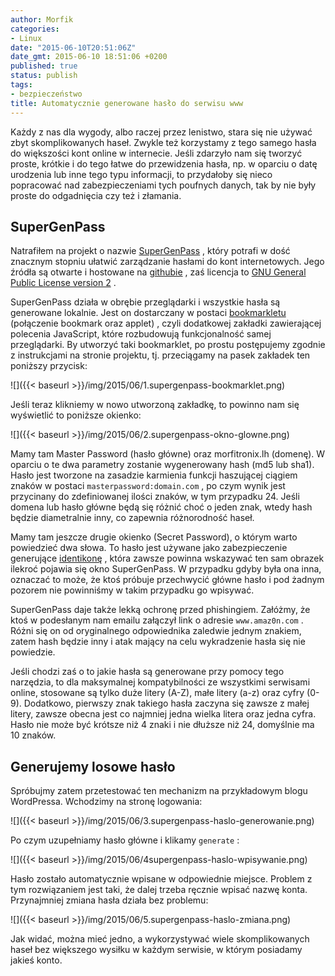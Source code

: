 ```yaml
---
author: Morfik
categories:
- Linux
date: "2015-06-10T20:51:06Z"
date_gmt: 2015-06-10 18:51:06 +0200
published: true
status: publish
tags:
- bezpieczeństwo
title: Automatycznie generowane hasło do serwisu www
---
```


Każdy z nas dla wygody, albo raczej przez lenistwo, stara się nie używać zbyt skomplikowanych haseł.
Zwykle też korzystamy z tego samego hasła do większości kont online w internecie. Jeśli zdarzyło nam
się tworzyć proste, krótkie i do tego łatwe do przewidzenia hasła, np. w oparciu o datę urodzenia
lub inne tego typu informacji, to przydałoby się nieco popracować nad zabezpieczeniami tych poufnych
danych, tak by nie były proste do odgadnięcia czy też i złamania.

<!--more-->
## SuperGenPass

Natrafiłem na projekt o nazwie [SuperGenPass](https://chriszarate.github.io/supergenpass/) , który
potrafi w dość znacznym stopniu ułatwić zarządzanie hasłami do kont internetowych. Jego źródła są
otwarte i hostowane na [githubie](https://github.com/chriszarate/supergenpass/) , zaś licencja to
[GNU General Public License version 2](http://www.gnu.org/licenses/gpl-2.0.html) .

SuperGenPass działa w obrębie przeglądarki i wszystkie hasła są generowane lokalnie. Jest on
dostarczany w postaci [bookmarkletu](https://en.wikipedia.org/wiki/Bookmarklet) (połączenie bookmark
oraz applet) , czyli dodatkowej zakładki zawierającej polecenia JavaScript, które rozbudowują
funkcjonalność samej przeglądarki. By utworzyć taki bookmarklet, po prostu postępujemy zgodnie z
instrukcjami na stronie projektu, tj. przeciągamy na pasek zakładek ten poniższy przycisk:

![]({{< baseurl >}}/img/2015/06/1.supergenpass-bookmarklet.png)

Jeśli teraz klikniemy w nowo utworzoną zakładkę, to powinno nam się wyświetlić to poniższe okienko:

![]({{< baseurl >}}/img/2015/06/2.supergenpass-okno-glowne.png)

Mamy tam Master Password (hasło główne) oraz morfitronix.lh (domenę). W oparciu o te dwa parametry
zostanie wygenerowany hash (md5 lub sha1). Hasło jest tworzone na zasadzie karmienia funkcji
haszującej ciągiem znaków w postaci `masterpassword:domain.com` , po czym wynik jest przycinany do
zdefiniowanej ilości znaków, w tym przypadku 24. Jeśli domena lub hasło główne będą się różnić choć
o jeden znak, wtedy hash będzie diametralnie inny, co zapewnia różnorodność haseł.

Mamy tam jeszcze drugie okienko (Secret Password), o którym warto powiedzieć dwa słowa. To hasło
jest używane jako zabezpieczenie generujące [identikonę](https://en.wikipedia.org/wiki/Identicon) ,
która zawsze powinna wskazywać ten sam obrazek ilekroć pojawia się okno SuperGenPass. W przypadku
gdyby była ona inna, oznaczać to może, że ktoś próbuje przechwycić główne hasło i pod żadnym pozorem
nie powinniśmy w takim przypadku go wpisywać.

SuperGenPass daje także lekką ochronę przed phishingiem. Załóżmy, że ktoś w podesłanym nam emailu
załączył link o adresie `www.amaz0n.com` . Różni się on od oryginalnego odpowiednika zaledwie
jednym znakiem, zatem hash będzie inny i atak mający na celu wykradzenie hasła się nie powiedzie.

Jeśli chodzi zaś o to jakie hasła są generowane przy pomocy tego narzędzia, to dla maksymalnej
kompatybilności ze wszystkimi serwisami online, stosowane są tylko duże litery (A-Z), małe litery
(a-z) oraz cyfry (0-9). Dodatkowo, pierwszy znak takiego hasła zaczyna się zawsze z małej litery,
zawsze obecna jest co najmniej jedna wielka litera oraz jedna cyfra. Hasło nie może być krótsze niż
4 znaki i nie dłuższe niż 24, domyślnie ma 10 znaków.

## Generujemy losowe hasło

Spróbujmy zatem przetestować ten mechanizm na przykładowym blogu WordPressa. Wchodzimy na stronę
logowania:

![]({{< baseurl >}}/img/2015/06/3.supergenpass-haslo-generowanie.png)

Po czym uzupełniamy hasło główne i klikamy `generate` :

![]({{< baseurl >}}/img/2015/06/4supergenpass-haslo-wpisywanie.png)

Hasło zostało automatycznie wpisane w odpowiednie miejsce. Problem z tym rozwiązaniem jest taki, że
dalej trzeba ręcznie wpisać nazwę konta. Przynajmniej zmiana hasła działa bez problemu:

![]({{< baseurl >}}/img/2015/06/5.supergenpass-haslo-zmiana.png)

Jak widać, można mieć jedno, a wykorzystywać wiele skomplikowanych haseł bez większego wysiłku w
każdym serwisie, w którym posiadamy jakieś konto.
